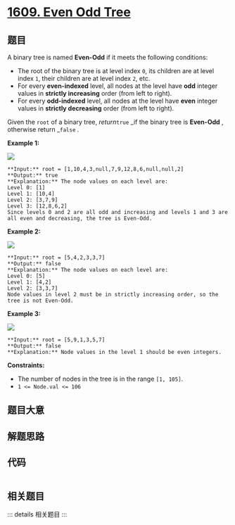 # [1609. Even Odd Tree](https://leetcode.com/problems/even-odd-tree)

## 题目

A binary tree is named **Even-Odd** if it meets the following conditions:

  * The root of the binary tree is at level index `0`, its children are at level index `1`, their children are at level index `2`, etc.
  * For every **even-indexed** level, all nodes at the level have **odd** integer values in **strictly increasing** order (from left to right).
  * For every **odd-indexed** level, all nodes at the level have **even** integer values in **strictly decreasing** order (from left to right).

Given the `root` of a binary tree, _return_`true` _if the binary tree is
**Even-Odd** , otherwise return _`false` _._



**Example 1:**

![](https://assets.leetcode.com/uploads/2020/09/15/sample_1_1966.png)

    
    
    **Input:** root = [1,10,4,3,null,7,9,12,8,6,null,null,2]
    **Output:** true
    **Explanation:** The node values on each level are:
    Level 0: [1]
    Level 1: [10,4]
    Level 2: [3,7,9]
    Level 3: [12,8,6,2]
    Since levels 0 and 2 are all odd and increasing and levels 1 and 3 are all even and decreasing, the tree is Even-Odd.
    

**Example 2:**

![](https://assets.leetcode.com/uploads/2020/09/15/sample_2_1966.png)

    
    
    **Input:** root = [5,4,2,3,3,7]
    **Output:** false
    **Explanation:** The node values on each level are:
    Level 0: [5]
    Level 1: [4,2]
    Level 2: [3,3,7]
    Node values in level 2 must be in strictly increasing order, so the tree is not Even-Odd.
    

**Example 3:**

![](https://assets.leetcode.com/uploads/2020/09/22/sample_1_333_1966.png)

    
    
    **Input:** root = [5,9,1,3,5,7]
    **Output:** false
    **Explanation:** Node values in the level 1 should be even integers.
    



**Constraints:**

  * The number of nodes in the tree is in the range `[1, 105]`.
  * `1 <= Node.val <= 106`


## 题目大意

## 解题思路

## 代码

```javascript

```

## 相关题目

::: details 相关题目
:::
